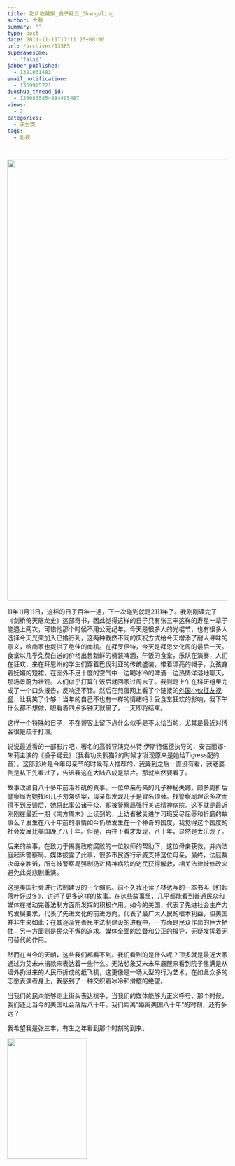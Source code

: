 ```yaml
---
title: 影片收藏架_换子疑云_Changeling
author: 大鹏
summary: ""
type: post
date: 2011-11-11T17:11:23+00:00
url: /archives/13585
superawesome:
  - 'false'
jabber_published:
  - 1321031483
email_notification:
  - 1359925721
duoshuo_thread_id:
  - 1360835854884405487
views:
  - 2
categories:
  - 未分类
tags:
  - 影视

---
```

<!--:zh-->

<img class="alignnone aligncenter" src="http://posters.7176.com/poster-pic/0824747/u7aWEHMqo_1233625547.jpg" alt="" width="700" height="1009" />

11年11月11日，这样的日子百年一遇，下一次碰到就是2111年了。我刚刚读完了《剑桥倚天屠龙史》这部奇书，因此觉得这样的日子只有张三丰这样的寿星一辈子能遇上两次，可惜他那个时候不用公元纪年。今天是很多人的光棍节，也有很多人选择今天光荣加入已婚行列，这两种截然不同的庆祝方式给今天增添了耐人寻味的意义，给商家也提供了绝佳的商机。在拜罗伊特，今天是拜恩文化周的最后一天。食堂以几乎免费白送的价格出售新鲜的桶装啤酒，午饭的食堂，乐队在演奏，人们在狂欢，来在拜恩州的学生们穿着巴伐利亚的传统盛装，带着漂亮的帽子，女孩身着妩媚的短裙，在室外不足十度的空气中一边喝冰冷的啤酒一边热情洋溢地聊天，那场景蔚为壮观。人们似乎打算午饭后就回家过周末了。我则是上午在科研组里完成了一个口头报告，反响还不错。然后在煎蛋网上看了个链接的[外国小伙征友视频][1]，让我笑了个够：当年的自己不也有一样的情绪吗？受食堂狂欢的影响，我下午什么都不想做，眼看着四点多钟天就黑了，一天即将结束。

这样一个特殊的日子，不在博客上留下点什么似乎是不太恰当的，尤其是最近对博客很是疏于打理。

说说最近看的一部影片吧，著名的高龄导演克林特·伊斯特伍德执导的，安吉丽娜·朱莉主演的《换子疑云》（我看功夫熊猫2的时候才发现原来是她给Tigress配的音）。这部影片是今年母亲节的时候有人推荐的，我弄到之后一直没有看，我老婆倒是私下先看过了，告诉我这在大陆八成是禁片。那就当然要看了。

故事改编自八十多年前洛杉矶的真事。一位单亲母亲的儿子神秘失踪，颇多周折后警察局为她找回儿子匆匆结案，母亲却发现儿子是冒名顶替。找警察局理论多次而得不到反馈后，她将此事公诸于众，却被警察局强行关进精神病院。这不就是最近刚刚在最近一期《南方周末》上读到的，上访者被关进学习班受尽屈辱和折磨的故事么？发生在八十年前的事情如今仍然发生在一个神奇的国度，我觉得这个国度的社会发展比美国晚了八十年。但是，再往下看才发现，八十年，显然是太乐观了。

后来的故事，在致力于揭露政府腐败的一位牧师的帮助下，这位母亲获救，并向法庭起诉警察局。媒体披露了此事，很多市民游行示威支持这位母亲。最终，法庭裁决母亲胜诉，所有被警察局强制扔进精神病院的访民获得解救，相关法律被修改来避免此类悲剧重演。

这是美国社会进行法制建设的一个缩影。前不久我还读了林达写的一本书叫《扫起落叶好过冬》，讲述了更多这样的故事。在这些故事里，几乎都能看到普通民众和媒体在推动完善法制方面所发挥的积极作用。如今的美国，代表了先进社会生产力的发展要求，代表了先进文化的前进方向，代表了最广大人民的根本利益，但美国并非生来如此；在其逐渐完善民主法制建设的进程中，一方面是民众作出的巨大牺牲，另一方面则是民众不懈的追求。媒体全面的监督和公正的报导，无疑发挥着无可替代的作用。

然而在当今的天朝，这些我们都看不到。我们看到的是什么呢？顶多就是最近大家通过为艾未未捐款来表达着一些什么。无法想象艾未未早晨醒来看到院子里满是从墙外扔进来的人民币折成的纸飞机，这更像是一场大型的行为艺术，在如此众多的志愿表演者身上，我感到了一种交织着冰冷和滑稽的绝望。

当我们的民众能够走上街头表达抗争，当我们的媒体能够为正义呼号，那个时候，我们还比当今的美国社会落后八十年。我们距离“距离美国八十年”的时刻，还有多远？

我希望我是张三丰，有生之年看到那个时刻的到来。

<img class="alignnone aligncenter" src="https://encrypted-tbn3.google.com/images?q=tbn:ANd9GcQEXMoDAnyqKjgaa3kXNi3goknFJoTrGuxU1FCpujgE02bI3OwS" alt="" width="182" height="276" /><!--:-->

 [1]: http://js.tudouui.com/bin/player2/opn_24.swf?iid=110904070&autoPlay=false&listType=0&rurl=&autostart=false&snap_pic=http%3A%2F%2Fi1.tdimg.com%2F110%2F904%2F070%2Fw.jpg&code=8XHtMSS35-M&tag=%E7%9B%B8%E4%BA%B2%2C%E7%BA%A6%E4%BC%9A%2C%E5%85%89%E6%A3%8D%E8%8A%82%2C%E6%82%B2%E5%89%A7%E5%95%8A%2C%E7%85%8E%E8%9B%8B&title=%E5%8F%B2%E4%B8%8A%E6%9C%80%E5%BC%B1%E7%9B%B8%E4%BA%B2%E8%87%AA%E6%88%91%E4%BB%8B%E7%BB%8D&mediaType=vi&totalTime=83820&hdType=1&hasPassword=0&nbps=1442697&nWidth=640&isOriginal=1&channelId=100&nHeight=480&banPublic=false
